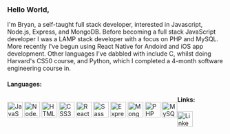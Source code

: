 ### Hello World,

I'm Bryan, a self-taught full stack developer, interested in Javascript, Node.js, Express, and MongoDB. Before becoming a full stack JavaScript developer I was a LAMP stack developer with a focus on PHP and MySQL. More recently I've begun using React Native for Andoird and iOS app development. Other languages I've dabbled with include C, whilst doing Harvard's CS50 course, and Python, which I completed a 4-month software engineering course in.

#### Languages:

<p style="float: left">
  <img alt="JavaScript" title="JavaScript" height="36" width="36" src="https://cdn.simpleicons.org/javascript">
  <img alt="Node.js" title="Node.js" height="36" width="36" src="https://cdn.simpleicons.org/node.js">
  <img alt="HTML5" title="HTML5" height="36" width="36" src="https://cdn.simpleicons.org/html5">
  <img alt="CSS3" title="CSS3" height="36" width="36" src="https://cdn.simpleicons.org/css3">
  <img alt="React" title="React" height="36" width="36" src="https://cdn.simpleicons.org/react">
  <img alt="Sass" title="Sass" height="36" width="36" src="https://cdn.simpleicons.org/sass">
  <img alt="Express" title="Express" height="36" width="36" src="https://cdn.simpleicons.org/express">
  <img alt="MongoDB" title="MongoDB" height="36" width="36" src="https://cdn.simpleicons.org/mongodb">
  <img alt="PHP" title="PHP" height="36" width="36" src="https://cdn.simpleicons.org/php">
  <img alt="MySQL" title="MySQL" height="36" width="36" src="https://cdn.simpleicons.org/mysql">
</p>

#### Links:

<p style="float: none">
  <a href="https://www.linkedin.com/in/bryanlown/" target="_blank">
    <img alt="LinkedIn" title="LinkedIn" height="36" width="36" src="https://cdn.simpleicons.org/linkedin"></a>
  </a>
</p>